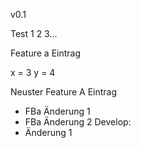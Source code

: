 v0.1


Test 1 2 3...

Feature a Eintrag

x = 3
y = 4


Neuster Feature A Eintrag
- FBa Änderung 1
- FBa Änderung 2
Develop:
- Änderung 1